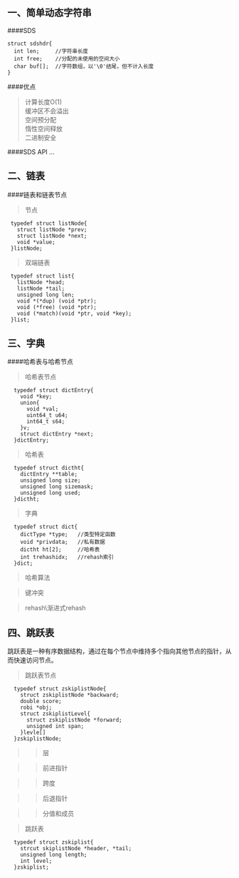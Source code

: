 一、简单动态字符串
--------------
####SDS

```
struct sdshdr{
  int len;     //字符串长度
  int free;    //分配的未使用的空间大小 
  char buf[];  //字符数组，以'\0'结尾，但不计入长度
}
```

####优点
>计算长度O(1) <br>
缓冲区不会溢出 <br>
空间预分配    <br>
惰性空间释放  <br>
二进制安全

####SDS API
...



二、链表
---------------

####链表和链表节点

>节点
```
 typedef struct listNode{
   struct listNode *prev;
   struct listNode *next;
   void *value;    
 }listNode;
```
>双端链表
```
 typedef struct list{
   listNode *head;
   listNode *tail;
   unsigned long len;
   void *(*dup) (void *ptr);
   void (*free) (void *ptr);
   void (*match)(void *ptr, void *key);    
 }list;
```

三、字典
---
####哈希表与哈希节点
>哈希表节点
```
  typedef struct dictEntry{
    void *key;
    union{
      void *val;
      uint64_t u64;
      int64_t s64;
    }v;
    struct dictEntry *next;
  }dictEntry;
```
>哈希表
```
  typedef struct dictht{
    dictEntry **table;
    unsigned long size;
    unsigned long sizemask;
    unsigned long used;
  }dictht;
```
>字典
```
  typedef struct dict{
    dictType *type;   //类型特定函数
    void *privdata;   //私有数据
    dictht ht[2];     //哈希表
    int trehashidx;   //rehash索引
  }dict;
```
>哈希算法

>键冲突

>rehash\渐进式rehash

四、跳跃表
----------
跳跃表是一种有序数据结构，通过在每个节点中维持多个指向其他节点的指针，从而快速访问节点。

>跳跃表节点
```
  typedef struct zskiplistNode{
    struct zskiplistNode *backward;
    double score;
    robi *obj;
    struct zskiplistLevel{
      struct zskiplistNode *forward;
      unsigned int span;    
    }levle[]
  }zskiplistNode;
```
>>  层

>>  前进指针

>>  跨度

>>  后退指针

>>  分值和成员

>跳跃表
```
  typedef struct zskiplist{
    strcut skiplistNode *header, *tail;
    unsigned long length;
    int level;
  }zskiplist;
```








